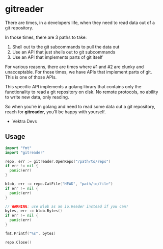 gitreader
=========

There are times, in a developers life, when they need to read data out of a git repository.

In those times, there are 3 paths to take:

1. Shell out to the git subcommands to pull the data out
1. Use an API that just shells out to git subcommands
1. Use an API that implements parts of git itself

For various reasons, there are times where #1 and #2 are clunky and unacceptable.
For those times, we have APIs that implement parts of git. This is one of those APIs.

This specific API implements a golang library that contains only the functionality
to read a git repository on disk. No remote protocols, no ability to write new data,
only reading.

So when you're in golang and need to read some data out a git repository, reach for
**gitreader**, you'll be happy with yourself.

 - Vektra Devs

 ## Usage

```go
import "fmt"
import "gitreader"

repo, err := gitreader.OpenRepo("/path/to/repo")
if err != nil {
  panic(err)
}

blob, err := repo.CatFile("HEAD", "path/to/file")
if err != nil {
  panic(err)
}

// WARNING: use Blob as an io.Reader instead if you can!
bytes, err := blob.Bytes()
if err != nil {
  panic(err)
}

fmt.Printf("%s", bytes)

repo.Close()
```
